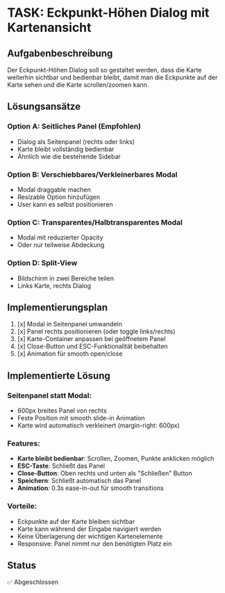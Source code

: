 # TASK: Eckpunkt-Höhen Dialog mit Kartenansicht

## Aufgabenbeschreibung
Der Eckpunkt-Höhen Dialog soll so gestaltet werden, dass die Karte weiterhin sichtbar und bedienbar bleibt, damit man die Eckpunkte auf der Karte sehen und die Karte scrollen/zoomen kann.

## Lösungsansätze

### Option A: Seitliches Panel (Empfohlen)
- Dialog als Seitenpanel (rechts oder links)
- Karte bleibt vollständig bedienbar
- Ähnlich wie die bestehende Sidebar

### Option B: Verschiebbares/Verkleinerbares Modal
- Modal draggable machen
- Resizable Option hinzufügen
- User kann es selbst positionieren

### Option C: Transparentes/Halbtransparentes Modal
- Modal mit reduzierter Opacity
- Oder nur teilweise Abdeckung

### Option D: Split-View
- Bildschirm in zwei Bereiche teilen
- Links Karte, rechts Dialog

## Implementierungsplan

1. [x] Modal in Seitenpanel umwandeln
2. [x] Panel rechts positionieren (oder toggle links/rechts)
3. [x] Karte-Container anpassen bei geöffnetem Panel
4. [x] Close-Button und ESC-Funktionalität beibehalten
5. [x] Animation für smooth open/close

## Implementierte Lösung

### Seitenpanel statt Modal:
- 600px breites Panel von rechts
- Feste Position mit smooth slide-in Animation
- Karte wird automatisch verkleinert (margin-right: 600px)

### Features:
- **Karte bleibt bedienbar**: Scrollen, Zoomen, Punkte anklicken möglich
- **ESC-Taste**: Schließt das Panel
- **Close-Button**: Oben rechts und unten als "Schließen" Button
- **Speichern**: Schließt automatisch das Panel
- **Animation**: 0.3s ease-in-out für smooth transitions

### Vorteile:
- Eckpunkte auf der Karte bleiben sichtbar
- Karte kann während der Eingabe navigiert werden
- Keine Überlagerung der wichtigen Kartenelemente
- Responsive: Panel nimmt nur den benötigten Platz ein

## Status
✅ Abgeschlossen